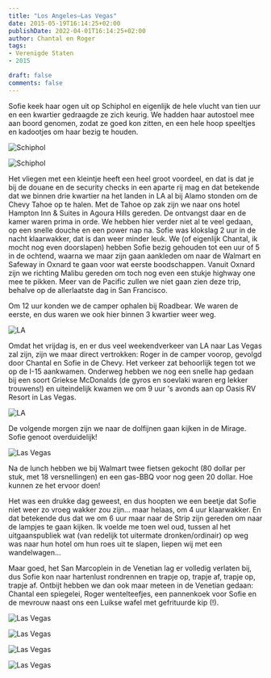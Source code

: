 ```yaml
---
title: "Los Angeles–Las Vegas"
date: 2015-05-19T16:14:25+02:00
publishDate: 2022-04-01T16:14:25+02:00
author: Chantal en Roger
tags:
- Verenigde Staten
- 2015

draft: false
comments: false
---
```


Sofie keek haar ogen uit op Schiphol en eigenlijk de hele vlucht van tien uur en een kwartier gedraagde ze zich keurig. We hadden haar autostoel mee aan boord genomen, zodat ze goed kon zitten, en een hele hoop speeltjes en kadootjes om haar bezig te houden.

![Schiphol](./images/WP_20150514_07_56_54_Pro3.jpg)

![Schiphol](./images/WP_20150514_11_47_17_Pro3.jpg)

Het vliegen met een kleintje heeft een heel groot voordeel, en dat is dat je bij de douane en de security checks in een aparte rij mag en dat betekende dat we binnen drie kwartier na het landen in LA al bij Alamo stonden om de Chevy Tahoe op te halen. Met de Tahoe op zak zijn we naar ons hotel Hampton Inn & Suites in Agoura Hills gereden. De ontvangst daar en de kamer waren prima in orde. We hebben hier verder niet al te veel gedaan, op een snelle douche en een power nap na. Sofie was klokslag 2 uur in de nacht klaarwakker, dat is dan weer minder leuk. We (of eigenlijk  Chantal, ik mocht nog even doorslapen) hebben Sofie bezig gehouden tot een uur of 5 in de ochtend, waarna we maar zijn gaan aankleden om naar de Walmart en Safeway in Oxnard te gaan voor wat eerste boodschappen. Vanuit Oxnard zijn we richting Malibu gereden om toch nog even een stukje highway one mee te pikken. Meer van de Pacific zullen we niet gaan zien deze trip, behalve op de allerlaatste dag in San Francisco.

Om 12 uur konden we de camper ophalen bij Roadbear. We waren de eerste, en dus waren we ook hier binnen 3 kwartier weer weg.

![LA](./images/WP_20150515_12_07_36_Pro3.jpg)

Omdat het vrijdag is, en er dus veel weekendverkeer van LA naar Las Vegas zal zijn, zijn we maar direct vertrokken: Roger in de camper voorop, gevolgd door Chantal en Sofie in de Chevy. Het verkeer zat behoorlijk tegen tot we op de I-15 aankwamen. Onderweg hebben we nog een snelle hap gedaan bij een soort Griekse McDonalds (de gyros en soevlaki waren erg lekker trouwens!) en uiteindelijk kwamen we om 9 uur 's avonds aan op Oasis RV Resort in Las Vegas.

![LA](./images/WP_20150515_19_23_52_Pro3.jpg)

De volgende morgen zijn we naar de dolfijnen gaan kijken in de Mirage. Sofie genoot overduidelijk!

![Las Vegas](./images/WP_20150516_11_28_47_Pro3.jpg)

Na de lunch hebben we bij Walmart twee fietsen gekocht (80 dollar per stuk, met 18 versnellingen) en een gas-BBQ voor nog geen 20 dollar. Hoe kunnen ze het ervoor doen!

Het was een drukke dag geweest, en dus hoopten we een beetje dat Sofie niet weer zo vroeg wakker zou zijn… maar helaas, om 4 uur klaarwakker. En dat betekende dus dat we om 6 uur maar naar de Strip zijn gereden om naar de lampjes te gaan kijken. Ik voelde me toen wel oud, tussen al het uitgaanspubliek wat (van redelijk tot uitermate dronken/ordinair) op weg was naar hun hotel om hun roes uit te slapen, liepen wij met een wandelwagen…

Maar goed, het San Marcoplein in de Venetian lag er volledig verlaten bij, dus Sofie kon naar hartenlust rondrennen en trapje op, trapje af, trapje op, trapje af. Ontbijt hebben we dan ook maar meteen in de Venetian gedaan: Chantal een spiegelei, Roger wentelteefjes, een pannenkoek voor Sofie en de mevrouw naast ons een Luikse wafel met gefrituurde kip (!).

![Las Vegas](./images/85876973832701123263.jpg)

![Las Vegas](./images/P10007214.jpg)

![Las Vegas](./images/P10007064.jpg)

![Las Vegas](./images/P10007094.jpg)
